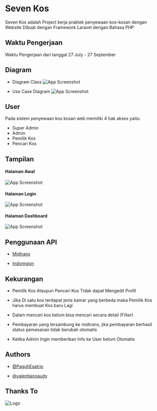 # Seven Kos

Seven Kos adalah Project kerja praktek penyewaan kos-kosan dengan Website Dibuat dengan Framework Laravel dengan Bahasa PHP

## Waktu Pengerjaan

Waktu Pengerjaan dari tanggal 27 July - 27 September

## Diagram

- Diagram Class
![App Screenshot](./img/Diagram.png/)

- Use Case Diagram
![App Screenshot](./img/Use.png/)

## User

Pada sistem penyewaan kos kosan web memiliki 4 hak akses yaitu:
- Super Admin
- Admin
- Pemilik Kos
- Pencari Kos

## Tampilan

#### Halaman Awal
![App Screenshot](./img/home.png/)

#### Halaman Login
![App Screenshot](./img/login.png/)

#### Halaman Dashboard
![App Screenshot](./img/dash.png/)


## Penggunaan API

- [Midtrans](https://midtrans.com/)

- [Indoregion](https://github.com/azishapidin/indoregion)

## Kekurangan
- Pemilik Kos Ataupun Pencari Kos Tidak dapat Mengedit Profil

- Jika Di satu kos terdapat jenis kamar yang berbeda maka Pemilik Kos harus membuat Kos baru Lagi

- Dalam mencari kos belum bisa mencari secara detail (Filter) 

- Pembayaran yang tersambung ke midtrans, jika pembayaran berhasil status pemesanan tidak berubah otomatis

- Ketika Admin Ingin memberikan Info ke User belum Otomatis 

## Authors

- [@PaguhEsatrio](https://github.com/PaguhEsatrio)

- [@valentianoaudy](https://github.com/valentianoaudy)

## Thanks To

![Logo](https://media.licdn.com/dms/image/v2/C560BAQGyTlT3cNArqA/company-logo_200_200/company-logo_200_200/0/1630647806765?e=2147483647&v=beta&t=-4MLBy1LU9-CfBHUY8t96E-bfh044bgUk7Abj-HS8KM)

